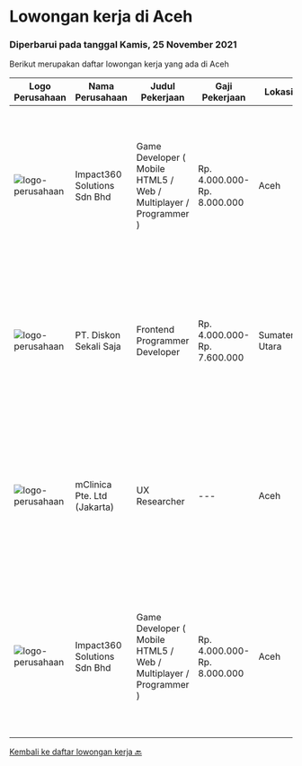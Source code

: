 
  # Lowongan kerja di Aceh

  ### Diperbarui pada tanggal Kamis, 25 November 2021

  Berikut merupakan daftar lowongan kerja yang ada di Aceh

  |Logo Perusahaan | Nama Perusahaan | Judul Pekerjaan | Gaji Pekerjaan | Lokasi | Deskripsi | Tanggal diunggah | Pranala |
  | -------------- | --------------- | --------------- | --------- | --------- | -------------- | ------- | ----------- |
  |![logo-perusahaan](https://image-service-cdn.seek.com.au/06b729438205195a03d4bcec08ce1ddd5d9c1576/ee4dce1061f3f616224767ad58cb2fc751b8d2dc)|Impact360 Solutions Sdn Bhd|Game Developer ( Mobile HTML5 / Web / Multiplayer / Programmer )|Rp. 4.000.000-Rp. 8.000.000|Aceh|We are hiring remote HTML5 game developers from all parts of Indonesia. If you have real experience building HTML5 games or applications, you're...|Rabu, 24 November 2021|https://www.jobstreet.co.id/id/job/game-developer-mobile-html5-web-multiplayer-programmer-4740193/origin/my?token=0~c536fe03-5f69-4749-98c7-3b85d0cdf67e&sectionRank=1&jobId=jobstreet-my-job-4740193|
|![logo-perusahaan](https://image-service-cdn.seek.com.au/37da413d1d78b985b44db2cacac2517bee9e42db/ee4dce1061f3f616224767ad58cb2fc751b8d2dc)|PT. Diskon Sekali Saja|Frontend Programmer Developer|Rp. 4.000.000-Rp. 7.600.000|Sumatera Utara|# Paham php dan web development# Memiliki Team work effort# Kami memberikan benefit saham (esop) di perusahaan kami untuk kandidat yang tepat#...|Rabu, 17 November 2021|https://www.jobstreet.co.id/id/job/frontend-programmer-developer-3681730?token=0~c536fe03-5f69-4749-98c7-3b85d0cdf67e&sectionRank=2&jobId=jobstreet-id-job-3681730|
|![logo-perusahaan](https://image-service-cdn.seek.com.au/7665bb5bd589f085f653b36d2f3cbccaf93e5953/ee4dce1061f3f616224767ad58cb2fc751b8d2dc)|mClinica Pte. Ltd (Jakarta)|UX Researcher|---|Aceh|mClinica is hiring for a UX Researcher to serve our clients in Southeast Asia and support our growth regionally and globally. We are looking for a...|Kamis, 18 November 2021|https://www.jobstreet.co.id/id/job/ux-researcher-3694403?token=0~c536fe03-5f69-4749-98c7-3b85d0cdf67e&sectionRank=3&jobId=jobstreet-id-job-3694403|
|![logo-perusahaan](https://image-service-cdn.seek.com.au/06b729438205195a03d4bcec08ce1ddd5d9c1576/ee4dce1061f3f616224767ad58cb2fc751b8d2dc)|Impact360 Solutions Sdn Bhd|Game Developer ( Mobile HTML5 / Web / Multiplayer / Programmer )|Rp. 4.000.000-Rp. 8.000.000|Aceh|We are hiring remote HTML5 game developers from all parts of Indonesia. If you have real experience building HTML5 games or applications, you're...|Senin, 01 November 2021|https://www.jobstreet.co.id/id/job/game-developer-mobile-html5-web-multiplayer-programmer-4711885/origin/my?token=0~c536fe03-5f69-4749-98c7-3b85d0cdf67e&sectionRank=4&jobId=jobstreet-my-job-4711885|


  [Kembali ke daftar lowongan kerja 🔙](../README.md#daftar-lowongan-kerja)
  